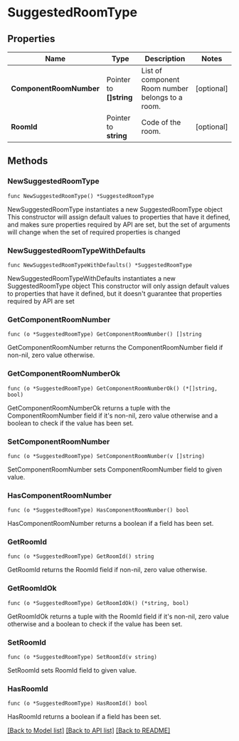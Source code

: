 # SuggestedRoomType

## Properties

Name | Type | Description | Notes
------------ | ------------- | ------------- | -------------
**ComponentRoomNumber** | Pointer to **[]string** | List of component Room number belongs to a room. | [optional] 
**RoomId** | Pointer to **string** | Code of the room. | [optional] 

## Methods

### NewSuggestedRoomType

`func NewSuggestedRoomType() *SuggestedRoomType`

NewSuggestedRoomType instantiates a new SuggestedRoomType object
This constructor will assign default values to properties that have it defined,
and makes sure properties required by API are set, but the set of arguments
will change when the set of required properties is changed

### NewSuggestedRoomTypeWithDefaults

`func NewSuggestedRoomTypeWithDefaults() *SuggestedRoomType`

NewSuggestedRoomTypeWithDefaults instantiates a new SuggestedRoomType object
This constructor will only assign default values to properties that have it defined,
but it doesn't guarantee that properties required by API are set

### GetComponentRoomNumber

`func (o *SuggestedRoomType) GetComponentRoomNumber() []string`

GetComponentRoomNumber returns the ComponentRoomNumber field if non-nil, zero value otherwise.

### GetComponentRoomNumberOk

`func (o *SuggestedRoomType) GetComponentRoomNumberOk() (*[]string, bool)`

GetComponentRoomNumberOk returns a tuple with the ComponentRoomNumber field if it's non-nil, zero value otherwise
and a boolean to check if the value has been set.

### SetComponentRoomNumber

`func (o *SuggestedRoomType) SetComponentRoomNumber(v []string)`

SetComponentRoomNumber sets ComponentRoomNumber field to given value.

### HasComponentRoomNumber

`func (o *SuggestedRoomType) HasComponentRoomNumber() bool`

HasComponentRoomNumber returns a boolean if a field has been set.

### GetRoomId

`func (o *SuggestedRoomType) GetRoomId() string`

GetRoomId returns the RoomId field if non-nil, zero value otherwise.

### GetRoomIdOk

`func (o *SuggestedRoomType) GetRoomIdOk() (*string, bool)`

GetRoomIdOk returns a tuple with the RoomId field if it's non-nil, zero value otherwise
and a boolean to check if the value has been set.

### SetRoomId

`func (o *SuggestedRoomType) SetRoomId(v string)`

SetRoomId sets RoomId field to given value.

### HasRoomId

`func (o *SuggestedRoomType) HasRoomId() bool`

HasRoomId returns a boolean if a field has been set.


[[Back to Model list]](../README.md#documentation-for-models) [[Back to API list]](../README.md#documentation-for-api-endpoints) [[Back to README]](../README.md)


